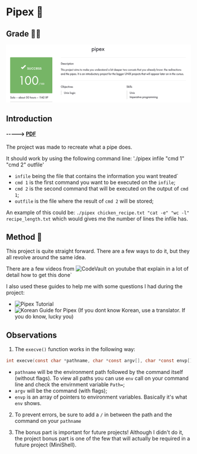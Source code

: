 # Pipex :postbox:

## Grade 🧑‍🎓

![Grade](https://github.com/J0Santos/42-pipex/blob/c00f67eecb54837db3b8c78196eef72b6a13e964/Readme_utils/Grade.png)

## Introduction

#### -----> [PDF](https://github.com/J0Santos/42-pipex/blob/420652bea1896eda9a57b4484af2c2f0c2073cb5/Readme_utils/Pipex.pdf)

The project was made to recreate what a pipe does.

It should work by using the following command line:
'./pipex infile "cmd 1" "cmd 2" outfile'

  - `infile` being the file that contains the information you want treated`
  - `cmd 1` is the first command you want to be executed on the `infile`;
  - `cmd 2` is the second command that will be executed on the output of `cmd 1`;
  - `outfile` is the file where the result of `cmd 2` will be stored;

An example of this could be: `./pipex chicken_recipe.txt "cat -e" "wc -l" recipe_length.txt` which would gives me the number of lines the infile has.

## Method 🧪

This project is quite straight forward. There are a few ways to do it, but they all revolve around the same idea.

There are a few videos from ![CodeVault](https://www.youtube.com/playlist?list=PLfqABt5AS4FkW5mOn2Tn9ZZLLDwA3kZUY) on youtube that explain in a lot of detail how to get this done`

I also used these guides to help me with some questions I had during the project:

- ![Pipex Tutorial](https://csnotes.medium.com/pipex-tutorial-42-project-4469f5dd5901)
- ![Korean Guide for Pipex](https://bigpel66.oopy.io/library/42/inner-circle/8) (If you dont know Korean, use a translator. If you do know, lucky you)

## Observations

1. The `execve()` function works in the following way:

```C
int execve(const char *pathname, char *const argv[], char *const envp[])
```
- `pathname` will be the environment path followed by the command itself (without flags). To view all paths you can use `env` call on your command line and check the envirnment variable `Path=`;
- `argv` will be the command (with flags);
- `envp` is an array of pointers to environment variables. Basically it's what `env` shows.

2. To prevent errors, be sure to add a `/` in between the path and the command on your `pathname`

3. The bonus part is important for future projects! Although I didn't do it, the project bonus part is one of the few that will actually be required in a future project (MiniShell).
